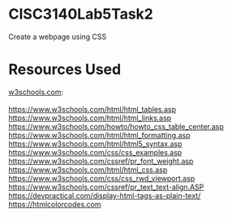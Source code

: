 # CISC3140Lab5Task2
Create a webpage using CSS

# Resources Used

[w3schools.com](https://www.w3schools.com/html/default.asp): <br> <br> 
https://www.w3schools.com/html/html_tables.asp<br> 
https://www.w3schools.com/html/html_links.asp<br> 
https://www.w3schools.com/howto/howto_css_table_center.asp<br> 
https://www.w3schools.com/html/html_formatting.asp<br> 
https://www.w3schools.com/html/html5_syntax.asp<br> 
https://www.w3schools.com/css/css_examples.asp<br> 
https://www.w3schools.com/cssref/pr_font_weight.asp<br> 
https://www.w3schools.com/html/html_css.asp<br> 
https://www.w3schools.com/css/css_rwd_viewport.asp<br> 
https://www.w3schools.com/cssref/pr_text_text-align.ASP<br> 
https://devpractical.com/display-html-tags-as-plain-text/<br> 
https://htmlcolorcodes.com
